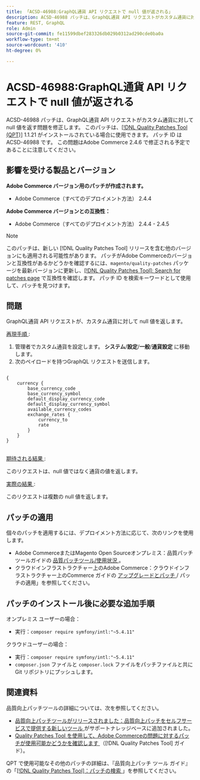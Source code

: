 ```yaml
---
title: 「ACSD-46988:GraphQL通貨 API リクエストで null 値が返される」
description: ACSD-46988 パッチは、GraphQL通貨 API リクエストがカスタム通貨に対して null 値を返す問題を修正します。 このパッチは、[Quality Patches Tool （QPT） ] （https://experienceleague.adobe.com/en/docs/commerce-knowledge-base/kb/announcements/commerce-announcements/magento-quality-patches-released-new-tool-to-self-serve-quality-patches） 1.1.21 がインストールされている場合に利用できます。 パッチ ID は ACSD-46988 です。 この問題はAdobe Commerce 2.4.6 で修正される予定であることに注意してください。
feature: REST, GraphQL
role: Admin
source-git-commit: fe11599dbef283326db029b0312ad290cde0ba0a
workflow-type: tm+mt
source-wordcount: '410'
ht-degree: 0%

---
```


# ACSD-46988:GraphQL通貨 API リクエストで null 値が返される

ACSD-46988 パッチは、GraphQL通貨 API リクエストがカスタム通貨に対して null 値を返す問題を修正します。 このパッチは、[[!DNL Quality Patches Tool (QPT)]](https://experienceleague.adobe.com/en/docs/commerce-knowledge-base/kb/announcements/commerce-announcements/magento-quality-patches-released-new-tool-to-self-serve-quality-patches) 1.1.21 がインストールされている場合に使用できます。 パッチ ID は ACSD-46988 です。 この問題はAdobe Commerce 2.4.6 で修正される予定であることに注意してください。

## 影響を受ける製品とバージョン

**Adobe Commerce バージョン用のパッチが作成されます。**

* Adobe Commerce（すべてのデプロイメント方法） 2.4.4

**Adobe Commerce バージョンとの互換性：**

* Adobe Commerce（すべてのデプロイメント方法） 2.4.4 - 2.4.5

>[!NOTE]
>
>このパッチは、新しい [!DNL Quality Patches Tool] リリースを含む他のバージョンにも適用される可能性があります。 パッチがAdobe Commerceのバージョンと互換性があるかどうかを確認するには、`magento/quality-patches` パッケージを最新バージョンに更新し、[[!DNL Quality Patches Tool]: Search for patches page](https://experienceleague.adobe.com/tools/commerce-quality-patches/index.html) で互換性を確認します。 パッチ ID を検索キーワードとして使用して、パッチを見つけます。

## 問題

GraphQL通貨 API リクエストが、カスタム通貨に対して null 値を返します。

<u> 再現手順 </u>:

1. 管理者でカスタム通貨を設定します。 **システム**/**設定**/**一般**/**通貨設定** に移動します。
1. 次のペイロードを持つGraphQL リクエストを送信します。

<pre>
<code class="language-graphql">
&lbrace;
    currency &lbrace;
        base_currency_code
        base_currency_symbol
        default_display_currency_code
        default_display_currency_symbol
        available_currency_codes
        exchange_rates &lbrace;
            currency_to
            rate
        &rbrace;
    &rbrace;
&rbrace;
</code>
</pre>

<u> 期待される結果 </u>:

このリクエストは、null 値ではなく通貨の値を返します。

<u> 実際の結果 </u>:

このリクエストは複数の null 値を返します。

## パッチの適用

個々のパッチを適用するには、デプロイメント方法に応じて、次のリンクを使用します。

* Adobe CommerceまたはMagento Open Sourceオンプレミス：品質パッチツールガイドの [ 品質パッチツール/使用状況 ](/help/tools/quality-patches-tool/usage.md)。
* クラウドインフラストラクチャー上のAdobe Commerce：クラウドインフラストラクチャー上のCommerce ガイドの [ アップグレードとパッチ ](https://experienceleague.adobe.com/docs/commerce-cloud-service/user-guide/develop/upgrade/apply-patches.html)/ パッチの適用」を参照してください。

## パッチのインストール後に必要な追加手順

オンプレミス ユーザーの場合：

* 実行：`composer require symfony/intl:"~5.4.11"`

クラウドユーザーの場合：

* 実行：`composer require symfony/intl:"~5.4.11"`
* `composer.json` ファイルと `composer.lock` ファイルをパッチファイルと共に Git リポジトリにプッシュします。

## 関連資料

品質向上パッチツールの詳細については、次を参照してください。

* [ 品質向上パッチツールがリリースされました：品質向上パッチをセルフサービスで提供する新しいツール ](https://experienceleague.adobe.com/en/docs/commerce-knowledge-base/kb/announcements/commerce-announcements/magento-quality-patches-released-new-tool-to-self-serve-quality-patches) がサポートナレッジベースに追加されました。
* [Quality Patches Tool を使用して、Adobe Commerceの問題に対するパッチが使用可能かどうかを確認します ](/help/tools/quality-patches-tool/patches-available-in-qpt/check-patch-for-magento-issue-with-magento-quality-patches.md) （[!DNL Quality Patches Tool] ガイド）。

QPT で使用可能なその他のパッチの詳細は、『品質向上パッチ ツール ガイド』の「[[!DNL Quality Patches Tool]：パッチの検索 ](https://experienceleague.adobe.com/tools/commerce-quality-patches/index.html)」を参照してください。
